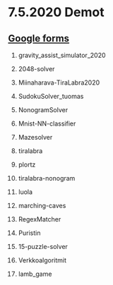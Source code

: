 # 7.5.2020 Demot

## [Google forms](https://forms.gle/Wij3YL4w5hZYfvji9)

1. gravity_assist_simulator_2020

2. 2048-solver

3. Miinaharava-TiraLabra2020

4. SudokuSolver_tuomas

5. NonogramSolver

6. Mnist-NN-classifier

7. Mazesolver

8. tiralabra

9. plortz

10. tiralabra-nonogram

11. luola

12. marching-caves

13. RegexMatcher

14. Puristin

15. 15-puzzle-solver

16. Verkkoalgoritmit

17. lamb_game
